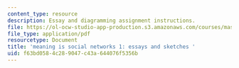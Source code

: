 ```yaml
---
content_type: resource
description: Essay and diagramming assignment instructions.
file: https://ol-ocw-studio-app-production.s3.amazonaws.com/courses/mas-965-social-visualization-fall-2004/f63bd0584c289047c43a644076f5356b_assn2.pdf
file_type: application/pdf
resourcetype: Document
title: 'meaning is social networks 1: essays and sketches '
uid: f63bd058-4c28-9047-c43a-644076f5356b
---
```

